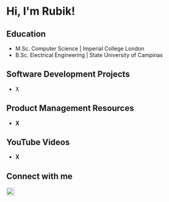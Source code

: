 # Hi, I'm Rubik!
<!-- #### Technical Skills: Python, SQLAWS, Snowflake -->

## Education
- M.Sc. Computer Science | Imperial College London
- B.Sc. Electrical Engineering | State University of Campinas

## Software Development Projects
- X

## Product Management Resources
  - <b>X</b>

## YouTube Videos
  - <b>X</b>

## Connect with me

[<img align="left" alt="Rubik | LinkedIn" width="22px" src="https://cdn.jsdelivr.net/npm/simple-icons@v3/icons/linkedin.svg" />][linkedin]

[linkedin]: https://www.linkedin.com/in/reuven-sonntag/ 

<!--
Here are some ideas to get you started:

- 🔭 I’m currently working on ...
- 🌱 I’m currently learning ...
- 👯 I’m looking to collaborate on ...
- 🤔 I’m looking for help with ...
- 💬 Ask me about ...
- 📫 How to reach me: ...
- 😄 Pronouns: ...
- ⚡ Fun fact: ...
-->
